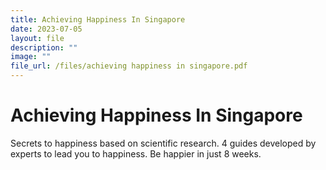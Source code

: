 ```yaml
---
title: Achieving Happiness In Singapore
date: 2023-07-05
layout: file
description: ""
image: ""
file_url: /files/achieving happiness in singapore.pdf
---
```

# Achieving Happiness In Singapore
Secrets to happiness based on scientific research. 4 guides developed by experts to lead you to happiness. Be happier in just 8 weeks.